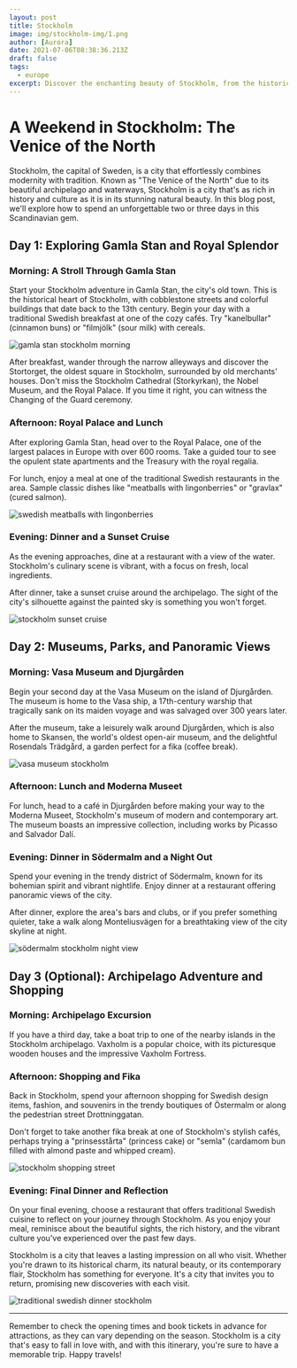 ```yaml
---
layout: post
title: Stockholm
image: img/stockholm-img/1.png
author: [Aurora]
date: 2021-07-06T08:38:36.213Z
draft: false
tags:
  - europe
excerpt: Discover the enchanting beauty of Stockholm, from the historic charm of Gamla Stan to the scenic archipelago sunset cruises, and immerse yourself in a weekend filled with rich culture, art, and exquisite Swedish cuisine.
---
```


# A Weekend in Stockholm: The Venice of the North

Stockholm, the capital of Sweden, is a city that effortlessly combines modernity with tradition. Known as "The Venice of the North" due to its beautiful archipelago and waterways, Stockholm is a city that's as rich in history and culture as it is in its stunning natural beauty. In this blog post, we'll explore how to spend an unforgettable two or three days in this Scandinavian gem.

## Day 1: Exploring Gamla Stan and Royal Splendor

### Morning: A Stroll Through Gamla Stan

Start your Stockholm adventure in Gamla Stan, the city's old town. This is the historical heart of Stockholm, with cobblestone streets and colorful buildings that date back to the 13th century. Begin your day with a traditional Swedish breakfast at one of the cozy cafés. Try "kanelbullar" (cinnamon buns) or "filmjölk" (sour milk) with cereals.

![ gamla stan stockholm morning](img/stockholm-img/1.png)

After breakfast, wander through the narrow alleyways and discover the Stortorget, the oldest square in Stockholm, surrounded by old merchants' houses. Don't miss the Stockholm Cathedral (Storkyrkan), the Nobel Museum, and the Royal Palace. If you time it right, you can witness the Changing of the Guard ceremony.

### Afternoon: Royal Palace and Lunch

After exploring Gamla Stan, head over to the Royal Palace, one of the largest palaces in Europe with over 600 rooms. Take a guided tour to see the opulent state apartments and the Treasury with the royal regalia.

For lunch, enjoy a meal at one of the traditional Swedish restaurants in the area. Sample classic dishes like "meatballs with lingonberries" or "gravlax" (cured salmon).

![ swedish meatballs with lingonberries](img/stockholm-img/2.png)

### Evening: Dinner and a Sunset Cruise

As the evening approaches, dine at a restaurant with a view of the water. Stockholm's culinary scene is vibrant, with a focus on fresh, local ingredients.

After dinner, take a sunset cruise around the archipelago. The sight of the city's silhouette against the painted sky is something you won't forget.

![ stockholm sunset cruise](img/stockholm-img/3.png)

## Day 2: Museums, Parks, and Panoramic Views

### Morning: Vasa Museum and Djurgården

Begin your second day at the Vasa Museum on the island of Djurgården. The museum is home to the Vasa ship, a 17th-century warship that tragically sank on its maiden voyage and was salvaged over 300 years later.

After the museum, take a leisurely walk around Djurgården, which is also home to Skansen, the world's oldest open-air museum, and the delightful Rosendals Trädgård, a garden perfect for a fika (coffee break).

![ vasa museum stockholm](img/stockholm-img/4.png)

### Afternoon: Lunch and Moderna Museet

For lunch, head to a café in Djurgården before making your way to the Moderna Museet, Stockholm's museum of modern and contemporary art. The museum boasts an impressive collection, including works by Picasso and Salvador Dalí.

### Evening: Dinner in Södermalm and a Night Out

Spend your evening in the trendy district of Södermalm, known for its bohemian spirit and vibrant nightlife. Enjoy dinner at a restaurant offering panoramic views of the city.

After dinner, explore the area's bars and clubs, or if you prefer something quieter, take a walk along Monteliusvägen for a breathtaking view of the city skyline at night.

![ södermalm stockholm night view](img/stockholm-img/5.png)

## Day 3 (Optional): Archipelago Adventure and Shopping

### Morning: Archipelago Excursion

If you have a third day, take a boat trip to one of the nearby islands in the Stockholm archipelago. Vaxholm is a popular choice, with its picturesque wooden houses and the impressive Vaxholm Fortress.

### Afternoon: Shopping and Fika

Back in Stockholm, spend your afternoon shopping for Swedish design items, fashion, and souvenirs in the trendy boutiques of Östermalm or along the pedestrian street Drottninggatan.

Don't forget to take another fika break at one of Stockholm's stylish cafés, perhaps trying a "prinsesstårta" (princess cake) or "semla" (cardamom bun filled with almond paste and whipped cream).

![ stockholm shopping street](img/stockholm-img/6.png)

### Evening: Final Dinner and Reflection

On your final evening, choose a restaurant that offers traditional Swedish cuisine to reflect on your journey through Stockholm. As you enjoy your meal, reminisce about the beautiful sights, the rich history, and the vibrant culture you've experienced over the past few days.

Stockholm is a city that leaves a lasting impression on all who visit. Whether you're drawn to its historical charm, its natural beauty, or its contemporary flair, Stockholm has something for everyone. It's a city that invites you to return, promising new discoveries with each visit.

![ traditional swedish dinner stockholm](img/stockholm-img/7.png)

---

Remember to check the opening times and book tickets in advance for attractions, as they can vary depending on the season. Stockholm is a city that's easy to fall in love with, and with this itinerary, you're sure to have a memorable trip. Happy travels!
